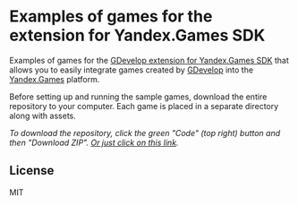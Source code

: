 # Examples of games for the extension for Yandex.Games SDK
Examples of games for the [GDevelop extension for Yandex.Games SDK](https://github.com/achubutkin/yandex-games-sdk-gdevelop-extension) that allows you to easily integrate games created by [GDevelop](https://gdevelop-app.com/) into the [Yandex.Games](https://yandex.com/games/) platform.

Before setting up and running the sample games, download the entire repository to your computer. Each game is placed in a separate directory along with assets.

*To download the repository, click the green "Code" (top right) button and then "Download ZIP". [Or just click on this link](https://github.com/achubutkin/yandex-games-sdk-gdevelop-extension-examples-games/archive/refs/heads/main.zip).*

## License

MIT